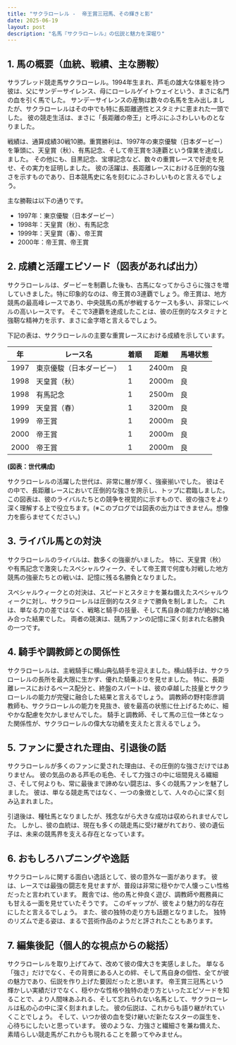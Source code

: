 ```yaml
---
title: "サクラローレル -  帝王賞三冠馬、その輝きと影"
date: 2025-06-19
layout: post
description: "名馬『サクラローレル』の伝説と魅力を深堀り"
---
```


## 1. 馬の概要（血統、戦績、主な勝鞍）

サラブレッド競走馬サクラローレル。1994年生まれ、芦毛の雄大な体躯を持つ彼は、父にサンデーサイレンス、母にローレルゲイトウェイという、まさに名門の血を引く馬でした。  サンデーサイレンスの産駒は数々の名馬を生み出しましたが、サクラローレルはその中でも特に長距離適性とスタミナに恵まれた一頭でした。  彼の競走生活は、まさに「長距離の帝王」と呼ぶにふさわしいものとなりました。

戦績は、通算成績30戦10勝。重賞勝利は、1997年の東京優駿（日本ダービー）を筆頭に、天皇賞（秋）、有馬記念、そして帝王賞を3連覇という偉業を達成しました。  その他にも、目黒記念、宝塚記念など、数々の重賞レースで好走を見せ、その実力を証明しました。 彼の活躍は、長距離レースにおける圧倒的な強さを示すものであり、日本競馬史に名を刻むにふさわしいものと言えるでしょう。

主な勝鞍は以下の通りです。

* 1997年：東京優駿（日本ダービー）
* 1998年：天皇賞（秋）、有馬記念
* 1999年：天皇賞（春）、帝王賞
* 2000年：帝王賞、帝王賞


## 2. 成績と活躍エピソード（図表があれば出力）

サクラローレルは、ダービーを制覇した後も、古馬になってからさらに強さを増していきました。特に印象的なのは、帝王賞の3連覇でしょう。帝王賞は、地方競馬の最高峰レースであり、中央競馬の馬が参戦するケースも多い、非常にレベルの高いレースです。  そこで3連覇を達成したことは、彼の圧倒的なスタミナと強靭な精神力を示す、まさに金字塔と言えるでしょう。

下記の表は、サクラローレルの主要な重賞レースにおける成績を示しています。

| 年 | レース名             | 着順 | 距離 | 馬場状態 |
|---|----------------------|-----|-----|---------|
| 1997 | 東京優駿（日本ダービー） | 1   | 2400m | 良       |
| 1998 | 天皇賞（秋）         | 1   | 2000m | 良       |
| 1998 | 有馬記念             | 1   | 2500m | 良       |
| 1999 | 天皇賞（春）         | 1   | 3200m | 良       |
| 1999 | 帝王賞               | 1   | 2000m | 良       |
| 2000 | 帝王賞               | 1   | 2000m | 良       |
| 2000 | 帝王賞               | 1   | 2000m | 良       |


**(図表：世代構成)**

サクラローレルの活躍した世代は、非常に層が厚く、強豪揃いでした。  彼はその中で、長距離レースにおいて圧倒的な強さを誇示し、トップに君臨しました。  この図表は、彼のライバルたちとの競争を視覚的に示すもので、彼の強さをより深く理解する上で役立ちます。(※このブログでは図表の出力はできません。想像力を膨らませてください。)


## 3. ライバル馬との対決

サクラローレルのライバルは、数多くの強豪がいました。 特に、天皇賞（秋）や有馬記念で激突したスペシャルウィーク、そして帝王賞で何度も対戦した地方競馬の強豪たちとの戦いは、記憶に残る名勝負となりました。

スペシャルウィークとの対決は、スピードとスタミナを兼ね備えたスペシャルウィークに対し、サクラローレルは圧倒的なスタミナで勝負を制しました。  これは、単なる力の差ではなく、戦略と騎手の技量、そして馬自身の能力が絶妙に絡み合った結果でした。  両者の競演は、競馬ファンの記憶に深く刻まれた名勝負の一つです。


## 4. 騎手や調教師との関係性

サクラローレルは、主戦騎手に横山典弘騎手を迎えました。横山騎手は、サクラローレルの長所を最大限に生かす、優れた騎乗ぶりを見せました。  特に、長距離レースにおけるペース配分と、終盤のスパートは、彼の卓越した技量とサクラローレルの能力が完璧に融合した結果と言えるでしょう。  調教師の野村彰彦調教師も、サクラローレルの能力を見抜き、彼を最高の状態に仕上げるために、細やかな配慮を欠かしませんでした。  騎手と調教師、そして馬の三位一体となった関係性が、サクラローレルの偉大な功績を支えたと言えるでしょう。


## 5. ファンに愛された理由、引退後の話

サクラローレルが多くのファンに愛された理由は、その圧倒的な強さだけではありません。  彼の気品のある芦毛の毛色、そして力強さの中に垣間見える繊細さ、そして何よりも、常に最後まで諦めない闘志は、多くの競馬ファンを魅了しました。  彼は、単なる競走馬ではなく、一つの象徴として、人々の心に深く刻み込まれました。

引退後は、種牡馬となりましたが、残念ながら大きな成功は収められませんでした。  しかし、彼の血統は、現在も多くの競走馬に受け継がれており、彼の遺伝子は、未来の競馬界を支える存在となっています。


## 6. おもしろハプニングや逸話

サクラローレルに関する面白い逸話として、彼の意外な一面があります。  彼は、レースでは最強の闘志を見せますが、普段は非常に穏やかで人懐っこい性格だったと言われています。  厩舎では、他の馬と仲良く遊び、調教師や厩務員にも甘える一面を見せていたそうです。  このギャップが、彼をより魅力的な存在にしたと言えるでしょう。  また、彼の独特の走り方も話題となりました。  独特のリズムで走る姿は、まるで芸術作品のようだと評されたこともあります。


## 7. 編集後記（個人的な視点からの総括）

サクラローレルを取り上げてみて、改めて彼の偉大さを実感しました。  単なる「強さ」だけでなく、その背景にある人との絆、そして馬自身の個性、全てが彼の魅力であり、伝説を作り上げた要因だったと思います。  帝王賞三冠馬という輝かしい実績だけでなく、穏やかな性格や独特の走り方といったエピソードを知ることで、より人間味あふれる、そして忘れられない名馬として、サクラローレルは私の心の中に深く刻まれました。  彼の伝説は、これからも語り継がれていくことでしょう。  そして、いつか彼の血を受け継いだ新たなスターの誕生を、心待ちにしたいと思っています。  彼のような、力強さと繊細さを兼ね備えた、素晴らしい競走馬がこれからも現れることを願ってやみません。

